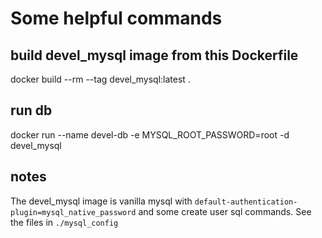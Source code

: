 # Some helpful commands

## build devel_mysql image from this Dockerfile
docker build --rm --tag devel_mysql:latest .

## run db
docker run --name devel-db -e MYSQL_ROOT_PASSWORD=root -d devel_mysql

## notes
The devel_mysql image is vanilla mysql with `default-authentication-plugin=mysql_native_password` and some create user sql commands. See the files in `./mysql_config`
